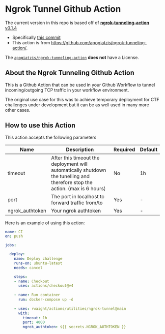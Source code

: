 # Ngrok Tunnel Github Action

The current version in this repo is based off of [**ngrok-tunneling-action** v0.1.4](https://github.com/apogiatzis/ngrok-tunneling-action/releases/tag/v0.1.4)
- Specifically [this commit](https://github.com/apogiatzis/ngrok-tunneling-action/commit/a88c9e0ef5b0f1932a5715f210f2fde239fc2630)
- This action is from https://github.com/apogiatzis/ngrok-tunneling-action/.

The [`apogiatzis/ngrok-tunneling-action`](https://github.com/apogiatzis/ngrok-tunneling-action/) **does not** have a License.


## About the Ngrok Tunneling Github Action

This is a Github Action that can be used in your Github Workflow to tunnel incoming/outgoing TCP traffic in your workflow environment.

The original use case for this was to achieve temporary deployment for CTF challenges under development but it can be as well used in many more other cases. 


## How to use this Action

This action accepts the following parameters

| Name| Description | Required  | Default |
| ------------- |-------------|-----|-----|
| timeout | After this timeout the deployment will automatically shutdown the tunelling and therefore stop the action. (max is 6 hours) | No | 1h |
| port | The port in localhost to forward traffic from/to  | Yes | - |
| ngrok_authtoken | Your ngrok authtoken| Yes | - |

Here is an example of using this action:

```yaml
name: CI
on: push

jobs:

  deploy:
    name: Deploy challenge
    runs-on: ubuntu-latest
    needs: cancel

    steps:
    - name: Checkout
      uses: actions/checkout@v4
    
    - name: Run container
      run: docker-compose up -d 
    
    - uses: rwaight/actions/utilities/ngrok-tunnel@main
      with:
        timeout: 1h
        port: 4000
        ngrok_authtoken: ${{ secrets.NGROK_AUTHTOKEN }}
```
